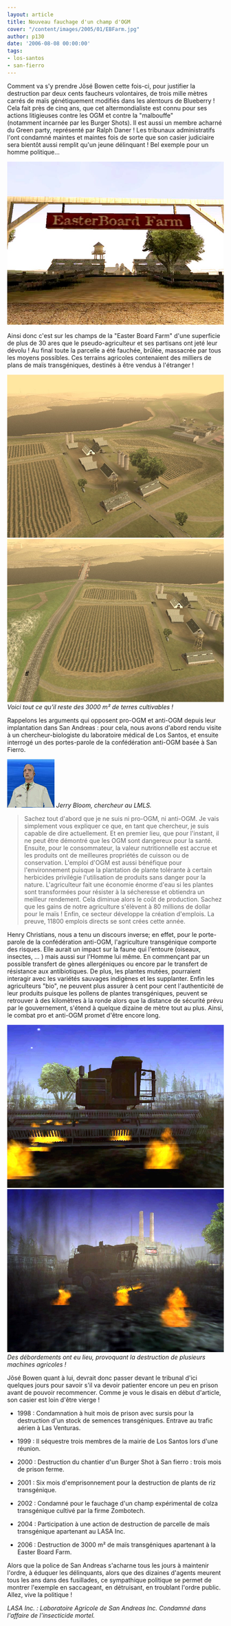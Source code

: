 ```yaml
---
layout: article
title: Nouveau fauchage d'un champ d'OGM
cover: "/content/images/2005/01/EBFarm.jpg"
author: p130
date: '2006-08-08 00:00:00'
tags:
- los-santos
- san-fierro
---
```


Comment va s'y prendre Jõsé Bowen cette fois-ci,&nbsp;pour justifier la destruction par&nbsp;deux cents&nbsp;faucheurs volontaires, de trois mille&nbsp;mètres carrés de maïs génétiquement modifiés dans les alentours de&nbsp;Blueberry ! Cela fait près de cinq ans, que&nbsp;cet altermondialiste&nbsp;est connu&nbsp;pour ses actions litigieuses contre les OGM et&nbsp;contre la "malbouffe" (notamment&nbsp;incarnée&nbsp;par&nbsp;les Burger Shots). Il est aussi un membre acharné du Green party, représenté par Ralph Daner ! Les tribunaux administratifs l'ont condamné maintes et maintes fois de sorte que son casier judiciaire sera bientôt aussi remplit qu'un jeune délinquant ! Bel exemple pour un homme politique...

![](/content/images/2005/01/EBFarm.jpg)

Ainsi donc c'est sur les champs de la "Easter Board Farm" d'une superficie de plus de 30 ares que le pseudo-agriculteur et ses partisans ont jeté leur dévolu ! Au final toute la parcelle a été fauchée, brûlée, massacrée par tous les moyens possibles. Ces terrains agricoles contenaient des milliers de plans de maïs transgéniques, destinés à être vendus à l'étranger !

![](/content/images/2005/01/champ2.jpg)
![Voici tout ce qu'il reste des 3000 m² de terres cultivables !](/content/images/2005/01/champ.jpg)
_Voici tout ce qu'il reste des 3000 m² de terres cultivables !_

Rappelons les arguments qui opposent pro-OGM et anti-OGM depuis leur implantation&nbsp;dans San Andreas :&nbsp;pour cela, nous avons d'abord rendu visite à un chercheur-biologiste&nbsp;du laboratoire médical de Los Santos, et ensuite interrogé un des portes-parole de la confédération anti-OGM basée à San Fierro.

![Jerry Bloom, chercheur au LMLS.](/content/images/2005/01/prof.jpg)
_Jerry Bloom, chercheur au LMLS._

> Sachez tout d'abord que je ne suis ni pro-OGM, ni anti-OGM. Je vais simplement vous expliquer ce que, en tant que chercheur, je suis capable de dire actuellement. Et en premier lieu, que pour l'instant, il ne peut être démontré que les OGM sont dangereux pour la santé. Ensuite, pour le consommateur, la valeur nutritionnelle&nbsp;est accrue et les produits&nbsp;ont de meilleures propriétés de cuisson ou de conservation. L'emploi d'OGM est aussi bénéfique pour l'environnement puisque la plantation de plante tolérante à certain herbicides privilégie l'utilisation de produits sans danger pour la nature. L'agriculteur fait une économie énorme d'eau si les plantes sont transformées&nbsp;pour résister à la sécheresse et obtiendra un meilleur rendement. Cela diminue alors le coût de production. Sachez que les gains de notre agriculture s'élèvent à 80 millions de dollar pour le maïs ! Enfin, ce secteur développe la création d'emplois. La preuve, 11800 emplois directs se sont crées cette année.

Henry Christians, nous a tenu un discours inverse; en effet, pour le porte-parole de la confédération anti-OGM, l'agriculture transgénique comporte des risques. Elle aurait un impact sur la faune qui l'entoure (oiseaux, insectes, ... ) mais aussi sur l'Homme lui même. En commençant par un possible transfert de gènes allergéniques ou encore par le transfert de résistance aux antibiotiques. De plus, les plantes mutées, pourraient interagir avec les variétés sauvages indigènes et les supplanter. Enfin les agriculteurs "bio", ne peuvent plus assurer à cent pour cent l'authenticité de leur produits puisque les pollens de plantes transgéniques, peuvent se retrouver à des kilomètres à la ronde alors que la distance de sécurité prévu par le gouvernement, s'étend à quelque dizaine de mètre tout au plus. Ainsi, le combat pro et anti-OGM promet d'être encore long.

![](/content/images/2005/01/bowen_harvest2.jpg)
![Des débordements ont eu lieu, provoquant la destruction de plusieurs machines agricoles !](/content/images/2005/01/bowen_harvest.jpg)
_Des débordements ont eu lieu, provoquant la destruction de plusieurs machines agricoles !_

Jõsé Bowen quant à lui, devrait donc passer devant le tribunal d'ici quelques jours pour savoir s'il va devoir patienter encore un peu en prison avant de pouvoir recommencer. Comme je vous le disais en début d'article, son casier est loin d'être vierge !

- 1998&nbsp;: Condamnation à huit mois de prison avec sursis pour la destruction d'un stock de semences transgéniques. Entrave au trafic aérien à Las Venturas.

- 1999&nbsp;:&nbsp;Il séquestre trois membres de la mairie de Los Santos lors d'une réunion.

- 2000&nbsp;:&nbsp;Destruction du chantier d'un Burger Shot à San fierro :&nbsp;trois mois de prison ferme.

- 2001&nbsp;: Six mois d'emprisonnement pour la destruction de plants de riz transgénique.

- 2002 :&nbsp;Condamné pour le fauchage d'un champ expérimental de colza transgénique cultivé par la firme Zombotech.

- 2004&nbsp;:&nbsp;Participation à une action de destruction de parcelle de maïs transgénique apartenant au LASA Inc.

- 2006&nbsp;: Destruction de 3000 m² de maïs transgéniques apartenant à la Easter Board Farm.

Alors que la police de San Andreas s'acharne tous les jours à maintenir l'ordre, à éduquer les délinquants, alors que des dizaines d'agents meurent tous les ans dans des fusillades, ce sympathique politique se permet de montrer l'exemple en saccageant, en détruisant, en troublant l'ordre public. Allez, vive la politique !

_LASA Inc. : Laboratoire Agricole de San Andreas Inc. Condamné dans l'affaire de l'insecticide mortel._

<!--kg-card-end: markdown-->
